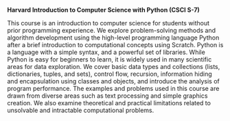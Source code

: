 **Harvard Introduction to Computer Science with Python (CSCI S-7)**

This course is an introduction to computer science for students without prior programming experience. We explore problem-solving methods and algorithm development using the high-level programming language Python after a brief introduction to computational concepts using Scratch. Python is a language with a simple syntax, and a powerful set of libraries. While Python is easy for beginners to learn, it is widely used in many scientific areas for data exploration. We cover basic data types and collections (lists, dictionaries, tuples, and sets), control flow, recursion, information hiding and encapsulation using classes and objects, and introduce the analysis of program performance. The examples and problems used in this course are drawn from diverse areas such as text processing and simple graphics creation. We also examine theoretical and practical limitations related to unsolvable and intractable computational problems.
